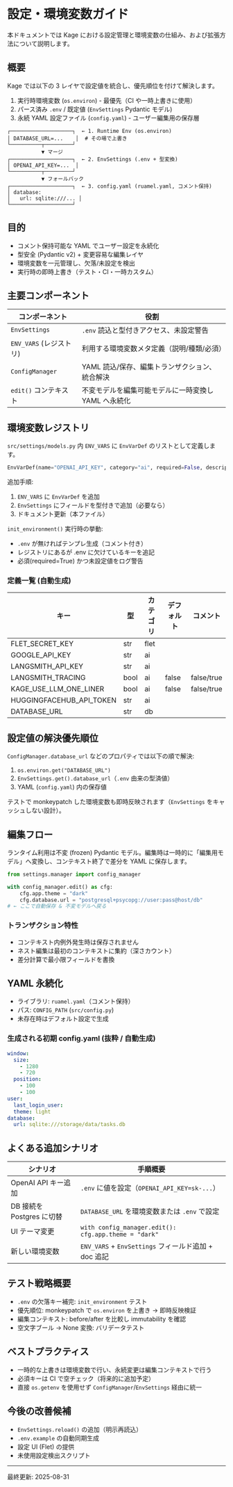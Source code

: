 # 設定・環境変数ガイド

本ドキュメントでは Kage における設定管理と環境変数の仕組み、および拡張方法について説明します。

## 概要

Kage では以下の 3 レイヤで設定値を統合し、優先順位を付けて解決します。

1. 実行時環境変数 (`os.environ`) - 最優先（CI や一時上書きに使用）
2. パース済み `.env` / 既定値 (`EnvSettings` Pydantic モデル)
3. 永続 YAML 設定ファイル (`config.yaml`) - ユーザー編集用の保存層

```text
┌────────────────────┐  ← 1. Runtime Env (os.environ)
│ DATABASE_URL=...    │  # その場で上書き
└──────────┬─────────┘
           ▼ マージ
┌────────────────────┐  ← 2. EnvSettings (.env + 型変換)
│ OPENAI_API_KEY=...  │
└──────────┬─────────┘
           ▼ フォールバック
┌────────────────────┐  ← 3. config.yaml (ruamel.yaml, コメント保持)
│ database:
│   url: sqlite:///... │
└────────────────────┘
```

## 目的

- コメント保持可能な YAML でユーザー設定を永続化
- 型安全 (Pydantic v2) + 変更容易な編集レイヤ
- 環境変数を一元管理し、欠落/未設定を検出
- 実行時の即時上書き（テスト・CI・一時カスタム）

## 主要コンポーネント

| コンポーネント          | 役割                                                 |
| ----------------------- | ---------------------------------------------------- |
| `EnvSettings`           | `.env` 読込と型付きアクセス、未設定警告              |
| `ENV_VARS` (レジストリ) | 利用する環境変数メタ定義（説明/種類/必須）           |
| `ConfigManager`         | YAML 読込/保存、編集トランザクション、統合解決       |
| `edit()` コンテキスト   | 不変モデルを編集可能モデルに一時変換し YAML へ永続化 |

## 環境変数レジストリ

`src/settings/models.py` 内 `ENV_VARS` に `EnvVarDef` のリストとして定義します。

```python
EnvVarDef(name="OPENAI_API_KEY", category="ai", required=False, description="OpenAI API キー")
```

追加手順:

1. `ENV_VARS` に `EnvVarDef` を追加
2. `EnvSettings` にフィールドを型付きで追加（必要なら）
3. ドキュメント更新（本ファイル）

`init_environment()` 実行時の挙動:

- `.env` が無ければテンプレ生成（コメント付き）
- レジストリにあるが .env に欠けているキーを追記
- 必須(required=True) かつ未設定値をログ警告

### 定義一覧 (自動生成)

<!-- BEGIN:ENV_VARS_TABLE -->

| キー | 型 | カテゴリ | デフォルト | コメント |
|---|---|---|---|---|
| FLET_SECRET_KEY | str | flet |  |  |
| GOOGLE_API_KEY | str | ai |  |  |
| LANGSMITH_API_KEY | str | ai |  |  |
| LANGSMITH_TRACING | bool | ai | false | false/true |
| KAGE_USE_LLM_ONE_LINER | bool | ai | false | false/true |
| HUGGINGFACEHUB_API_TOKEN | str | ai |  |  |
| DATABASE_URL | str | db |  |  |

<!-- END:ENV_VARS_TABLE -->

## 設定値の解決優先順位

`ConfigManager.database_url` などのプロパティでは以下の順で解決:

1. `os.environ.get("DATABASE_URL")`
2. `EnvSettings.get().database_url`（`.env` 由来の型済値）
3. YAML (`config.yaml`) 内の保存値

テストで monkeypatch した環境変数も即時反映されます（`EnvSettings` をキャッシュしない設計）。

## 編集フロー

ランタイム利用は不変 (frozen) Pydantic モデル。編集時は一時的に「編集用モデル」へ変換し、コンテキスト終了で差分を YAML に保存します。

```python
from settings.manager import config_manager

with config_manager.edit() as cfg:
    cfg.app.theme = "dark"
    cfg.database.url = "postgresql+psycopg://user:pass@host/db"
# ← ここで自動保存 & 不変モデルへ戻る
```

### トランザクション特性

- コンテキスト内例外発生時は保存されません
- ネスト編集は最初のコンテキストに集約（深さカウント）
- 差分計算で最小限フィールドを書換

## YAML 永続化

- ライブラリ: `ruamel.yaml`（コメント保持）
- パス: `CONFIG_PATH` (`src/config.py`)
- 未存在時はデフォルト設定で生成

### 生成される初期 config.yaml (抜粋 / 自動生成)

<!-- BEGIN:DEFAULT_CONFIG_YAML -->

```yaml
window:
  size:
    - 1280
    - 720
  position:
    - 100
    - 100
user:
  last_login_user:
  theme: light
database:
  url: sqlite:///storage/data/tasks.db
```

<!-- END:DEFAULT_CONFIG_YAML -->

## よくある追加シナリオ

| シナリオ                  | 手順概要                                             |
| ------------------------- | ---------------------------------------------------- |
| OpenAI API キー追加       | `.env` に値を設定（`OPENAI_API_KEY=sk-...`）         |
| DB 接続を Postgres に切替 | `DATABASE_URL` を環境変数または `.env` で設定        |
| UI テーマ変更             | `with config_manager.edit(): cfg.app.theme = "dark"` |
| 新しい環境変数            | `ENV_VARS` + `EnvSettings` フィールド追加 + doc 追記 |

## テスト戦略概要

- `.env` の欠落キー補完: `init_environment` テスト
- 優先順位: monkeypatch で `os.environ` を上書き → 即時反映検証
- 編集コンテキスト: before/after を比較し immutability を確認
- 空文字ブール → None 変換: バリデータテスト

## ベストプラクティス

- 一時的な上書きは環境変数で行い、永続変更は編集コンテキストで行う
- 必須キーは CI で空チェック（将来的に追加予定）
- 直接 `os.getenv` を使用せず `ConfigManager`/`EnvSettings` 経由に統一

## 今後の改善候補

- `EnvSettings.reload()` の追加（明示再読込）
- `.env.example` の自動同期生成
- 設定 UI (Flet) の提供
- 未使用設定検出スクリプト

---

最終更新: 2025-08-31
